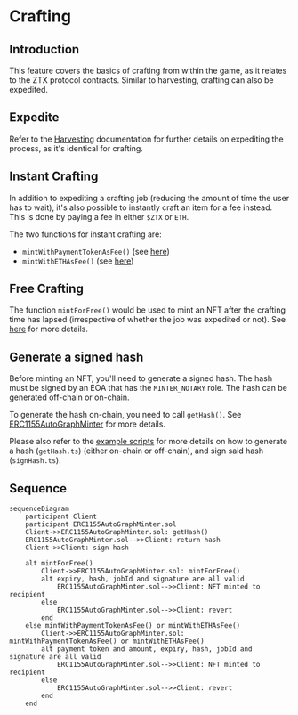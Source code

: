 # Crafting

## Introduction
This feature covers the basics of crafting from within the game, as it relates to the ZTX protocol contracts. Similar to harvesting, crafting can also be expedited.

## Expedite
Refer to the [Harvesting](./Harvesting.md) documentation for further details on expediting the process, as it's identical for crafting.

## Instant Crafting
In addition to expediting a crafting job (reducing the amount of time the user has to wait), it's also possible to instantly craft an item for a fee instead. This is done by paying a fee in either `$ZTX` or `ETH`.

The two functions for instant crafting are:

- `mintWithPaymentTokenAsFee()` (see [here](../contracts/nfts/ERC1155AutoGraphMinter.md#mintWithPaymentTokenAsFee))
- `mintWithETHAsFee()` (see [here](../contracts/nfts/ERC1155AutoGraphMinter.md#mintWithETHAsFee))

## Free Crafting
The function `mintForFree()` would be used to mint an NFT after the crafting time has lapsed (irrespective of whether the job was expedited or not). See [here](../contracts/nfts/ERC1155AutoGraphMinter.md#mintForFree) for more details.

## Generate a signed hash
Before minting an NFT, you'll need to generate a signed hash. The hash must be signed by an EOA that has the `MINTER_NOTARY` role. The hash can be generated off-chain or on-chain. 

To generate the hash on-chain, you need to call `getHash()`. See [ERC1155AutoGraphMinter](../contracts/nfts/ERC1155AutoGraphMinter.md#getHash) for more details.

Please also refer to the [example scripts](../../script/utils/nfts) for more details on how to generate a hash (`getHash.ts`) (either on-chain or off-chain), and sign said hash (`signHash.ts`).

## Sequence
```mermaid
sequenceDiagram
    participant Client
    participant ERC1155AutoGraphMinter.sol
    Client->>ERC1155AutoGraphMinter.sol: getHash()
    ERC1155AutoGraphMinter.sol-->>Client: return hash
    Client->>Client: sign hash
    
    alt mintForFree()
        Client->>ERC1155AutoGraphMinter.sol: mintForFree()
        alt expiry, hash, jobId and signature are all valid
            ERC1155AutoGraphMinter.sol-->>Client: NFT minted to recipient
        else
            ERC1155AutoGraphMinter.sol-->>Client: revert
        end
    else mintWithPaymentTokenAsFee() or mintWithETHAsFee()
        Client->>ERC1155AutoGraphMinter.sol: mintWithPaymentTokenAsFee() or mintWithETHAsFee()
        alt payment token and amount, expiry, hash, jobId and signature are all valid
            ERC1155AutoGraphMinter.sol-->>Client: NFT minted to recipient
        else
            ERC1155AutoGraphMinter.sol-->>Client: revert
        end
    end
```
